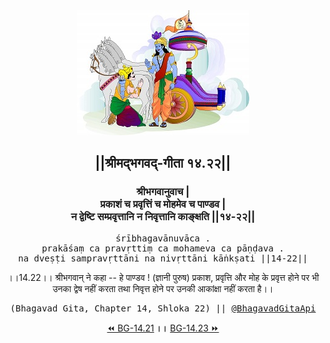<center><img src="../../asset/BG.png" alt="#API #bhagavadgitaapi #slok #nodejs #js #api #gitaapi #krishna #hinduism #vedic #ISKCON #shreemadbhagavadgita #technology"/>
<h2>||श्रीमद्‍भगवद्‍-गीता १४.२२||</h2>
<h3>श्रीभगवानुवाच |<br/>प्रकाशं च प्रवृत्तिं च मोहमेव च पाण्डव |<br/>न द्वेष्टि सम्प्रवृत्तानि न निवृत्तानि काङ्क्षति ||१४-२२||</h3>
<pre>śrībhagavānuvāca .<br/>prakāśaṃ ca pravṛttiṃ ca mohameva ca pāṇḍava .<br/>na dveṣṭi sampravṛttāni na nivṛttāni kāṅkṣati ||14-22||</pre>
<p>।।14.22।। श्रीभगवान् ने कहा -- हे पाण्डव ! (ज्ञानी पुरुष) प्रकाश, प्रवृत्ति और मोह के प्रवृत्त होने पर भी उनका द्वेष नहीं करता तथा निवृत्त होने पर उनकी आकांक्षा नहीं करता है।।</p>
<pre>(Bhagavad Gita, Chapter 14, Shloka 22) || <a href="https://twitter.com/bhagavadgitaapi">@BhagavadGitaApi</a></pre><a href="../../14/21">⏪  BG-14.21</a><b>        ।।        </b><a href="../../14/23">BG-14.23  ⏩</a></center>
